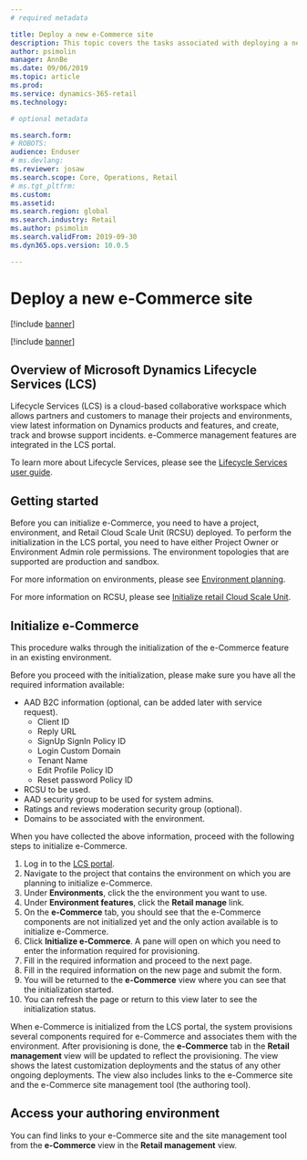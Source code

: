 ```yaml
---
# required metadata

title: Deploy a new e-Commerce site
description: This topic covers the tasks associated with deploying a new e-Commerce site in Dynamics 365 for Commerce. 
author: psimolin
manager: AnnBe
ms.date: 09/06/2019
ms.topic: article
ms.prod: 
ms.service: dynamics-365-retail
ms.technology: 

# optional metadata

ms.search.form: 
# ROBOTS: 
audience: Enduser
# ms.devlang: 
ms.reviewer: josaw
ms.search.scope: Core, Operations, Retail
# ms.tgt_pltfrm: 
ms.custom: 
ms.assetid: 
ms.search.region: global
ms.search.industry: Retail
ms.author: psimolin
ms.search.validFrom: 2019-09-30
ms.dyn365.ops.version: 10.0.5

---
```


# Deploy a new e-Commerce site

[!include [banner](includes/banner.md)]

[!include [banner](includes/preview-banner.md)]


## Overview of Microsoft Dynamics Lifecycle Services (LCS)
	
Lifecycle Services (LCS) is a cloud-based collaborative workspace which allows partners and customers to manage their projects and environments, view latest information on Dynamics products and features, and create, track and browse support incidents. e-Commerce management features are integrated in the LCS portal.

To learn more about Lifecycle Services, please see the [Lifecycle Services user guide](https://docs.microsoft.com/en-us/dynamics365/unified-operations/dev-itpro/lifecycle-services/lcs-user-guide).
	
## Getting started

Before you can initialize e-Commerce, you need to have a project, environment, and Retail Cloud Scale Unit (RCSU) deployed. To perform  the initialization in the LCS portal, you need to have either Project Owner or Environment Admin role permissions. The environment topologies that are supported are production and sandbox.

For more information on environments, please see [Environment planning](https://docs.microsoft.com/en-us/dynamics365/unified-operations/fin-and-ops/imp-lifecycle/environment-planning).

For more information on RCSU, please see [Initialize retail Cloud Scale Unit](https://docs.microsoft.com/en-us/dynamics365/unified-operations/dev-itpro/deployment/initialize-retail-channels).

## Initialize e-Commerce

This procedure walks through the initialization of the e-Commerce feature in an existing environment.

Before you proceed with the initialization, please make sure you have all the required information available:

- AAD B2C information (optional, can be added later with service request).
	- Client ID
	- Reply URL
	- SignUp SignIn Policy ID
	- Login Custom Domain
	- Tenant Name
	- Edit Profile Policy ID
	- Reset password Policy ID
- RCSU to be used.
- AAD security group to be used for system admins.
- Ratings and reviews moderation security group (optional).
- Domains to be associated with the environment.

When you have collected the above information, proceed with the following steps to initialize e-Commerce.

1. Log in to the [LCS portal](https://lcs.dynamics.com).
2. Navigate to the project that contains the environment on which you are planning to initialize e-Commerce.
3. Under **Environments**, click the the environment you want to use.
4. Under **Environment features**, click the **Retail manage** link.
5. On the **e-Commerce** tab, you should see that the e-Commerce components are not initialized yet and the only action available is to initialize e-Commerce.
6. Click **Initialize e-Commerce**. A pane will open on which you need to enter the information required for provisioning. 
7. Fill in the required information and proceed to the next page.
8. Fill in the required information on the new page and submit the form.
9. You will be returned to the **e-Commerce** view where you can see that the initialization started.
10. You can refresh the page or return to this view later to see the initialization status.
	
When e-Commerce is initialized from the LCS portal, the system provisions several components required for e-Commerce and associates them with the environment. After provisioning is done, the **e-Commerce** tab in the **Retail management** view will be updated to reflect the provisioning. The view shows the latest customization deployments and the status of any other ongoing deployments. The view also includes links to the e-Commerce site and the e-Commerce site management tool (the authoring tool).

## Access your authoring environment

You can find links to your e-Commerce site and the site management tool from the **e-Commerce** view in the **Retail management** view.

